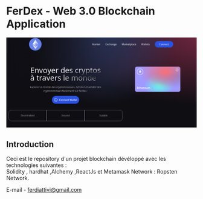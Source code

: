# FerDex - Web 3.0 Blockchain Application
![](client/src/assets/p1.png)

## Introduction

Ceci est le repository d'un projet blockchain dévéloppé avec les technologies suivantes :  
Solidity , hardhat ,Alchemy ,ReactJs et Metamask 
Network : Ropsten Network.

E-mail - ferdiattivi@gmail.com
